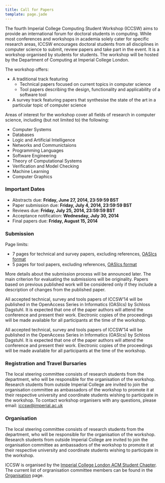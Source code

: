```yaml
---
title: Call for Papers
template: page.jade
---
```


The fourth Imperial College Computing Student Workshop (ICCSW) aims to provide an international forum for doctoral students in computing. While most conferences and workshops in academia solely cater for specific research areas, ICCSW encourages doctoral students from all disciplines in computer science to submit, review papers and take part in the event. It is a workshop organised by students for students. The workshop will be hosted by the Department of Computing at Imperial College London.

The workshop offers:

* A traditional track featuring
	* Technical papers focused on current topics in computer science
	* Tool papers describing the design, functionality and applicability of a software tool
* A survey track featuring papers that synthesise the state of the art in a particular topic of computer science

Areas of interest for the workshop cover all fields of research in computer science, including (but not limited to) the following:

* Computer Systems
* Databases
* Logic and Artificial Intelligence
* Networks and Communictaions
* Programming Languages
* Software Engineering
* Theory of Computational Systems
* Verification and Model Checking
* Machine Learning
* Computer Graphics

### Important Dates

* Abstracts due: **Friday, June 27, 2014, 23:59:59 BST**
* Paper submission due: **Friday, July 4, 2014, 23:59:59 BST**
* Reviews due: **Friday, July 25, 2014, 23:59:59 BST**
* Acceptance notification: **Wednesday, July 30, 2014**
* Final papers due: **Friday, August 15, 2014**

### Submission

Page limits:

* 7 pages for technical and survey papers, excluding references, [OASIcs format](http://www.doc.ic.ac.uk/~cn06/f/iccsw14-authors.tgz)
* 5 pages for tool papers, excluding references, [OASIcs format](http://www.doc.ic.ac.uk/~cn06/f/iccsw14-authors.tgz)

More details about the submission process will be announced later.
The main criterion for evaluating the submissions will be originality. Papers based on previous published work will be considered only if they include a description of changes from the published paper.

All accepted technical, survey and tools papers of ICCSW’14 will be published in the OpenAccess Series in Informatics (OASIcs) by Schloss Dagstuhl. It is expected that one of the paper authors will attend the conference and present their work. Electronic copies of the proceedings will be made available for all participants at the time of the workshop.

All accepted technical, survey and tools papers of ICCSW’14 will be published in the OpenAccess Series in Informatics (OASIcs) by Schloss Dagstuhl. It is expected that one of the paper authors will attend the conference and present their work. Electronic copies of the proceedings will be made available for all participants at the time of the workshop.

### Registration and Travel Bursaries

The local steering committee consists of research students from the department, who will be responsible for the organisation of the workshop. Research students from outside Imperial College are invited to join the organisation committee as ambassadors of the workshop to promote it at their respective university and coordinate students wishing to participate in the workshop. To contact workshop organisers with any questions, please email: iccsw@imperial.ac.uk


### Organisation

The local steering committee consists of research students from the department, who will be responsible for the organisation of the workshop. Research students from outside Imperial College are invited to join the organisation committee as ambassadors of the workshop to promote it at their respective university and coordinate students wishing to participate in the workshop.

ICCSW is organised by the [Imperial College London ACM Student Chapter](http://acm.doc.ic.ac.uk). The current list of orgranisation committee members can be found in the
[Organisation](/2014/organisation.html) page.


[OASIcs format]: http://drops.dagstuhl.de/styles/oasics/oasics-authors.tgz

